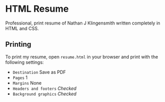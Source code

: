 # HTML Resume
Professional, print resume of Nathan J Klingensmith written completely in HTML and CSS.

## Printing
To print my resume, open `resume.html` in your browser and print with the following settings:
* `Destination` Save as PDF
* `Pages` 1
* `Margins` None
* `Headers and footers` *Checked*
* `Background graphics` *Checked*
